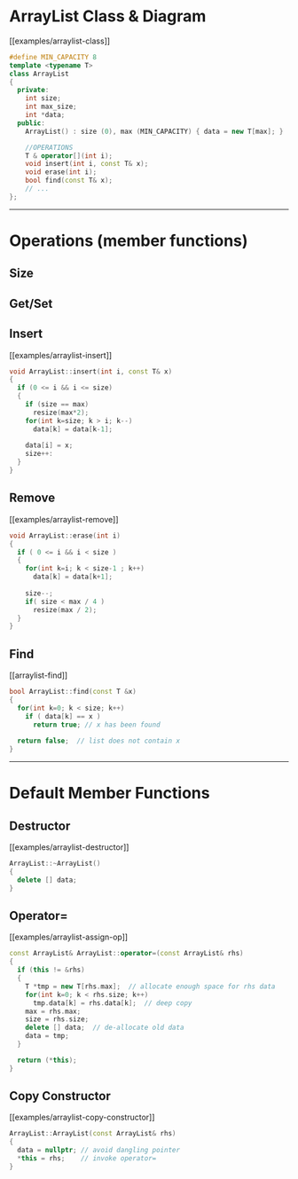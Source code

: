 # ArrayList Class & Diagram

[[examples/arraylist-class]]
<!-- #include [[examples/arraylist-class]] -->
```c++
#define MIN_CAPACITY 8
template <typename T>
class ArrayList
{
  private:
    int size;
    int max_size;
    int *data;
  public:
    ArrayList() : size (0), max (MIN_CAPACITY) { data = new T[max]; }

    //OPERATIONS
    T & operator[](int i);
    void insert(int i, const T& x);
    void erase(int i);
    bool find(const T& x);
    // ... 
};
```
<!-- /include -->

---

# Operations (member functions)

## Size

## Get/Set

## Insert

[[examples/arraylist-insert]]
<!-- #include [[examples/arraylist-insert]] -->
```c++
void ArrayList::insert(int i, const T& x)
{
  if (0 <= i && i <= size)
  {
    if (size == max)
      resize(max*2);
    for(int k=size; k > i; k--)
      data[k] = data[k-1];
    
    data[i] = x;
    size++:
  }
}
```
<!-- /include -->

## Remove

[[examples/arraylist-remove]]
<!-- #include [[examples/arraylist-remove]] -->
```c++
void ArrayList::erase(int i)
{  
  if ( 0 <= i && i < size )
  {
    for(int k=i; k < size-1 ; k++)
      data[k] = data[k+1];
    
    size--;
    if( size < max / 4 )
      resize(max / 2);
  }
}
```
<!-- /include -->

## Find

[[arraylist-find]]
<!-- #include [[arraylist-find]] -->
```c++
bool ArrayList::find(const T &x)
{
  for(int k=0; k < size; k++)
    if ( data[k] == x )
      return true; // x has been found
  
  return false;  // list does not contain x
}
```
<!-- /include -->

---

# Default Member Functions

## Destructor

[[examples/arraylist-destructor]]
<!-- #include [[examples/arraylist-destructor]] -->
```c++
ArrayList::~ArrayList()
{
  delete [] data;
}
```
<!-- /include -->

## Operator=

[[examples/arraylist-assign-op]]
<!-- #include [[examples/arraylist-assign-op]] -->
```c++
const ArrayList& ArrayList::operator=(const ArrayList& rhs)
{
  if (this != &rhs)
  {
    T *tmp = new T[rhs.max];  // allocate enough space for rhs data
    for(int k=0; k < rhs.size; k++)
      tmp.data[k] = rhs.data[k];  // deep copy
    max = rhs.max;
    size = rhs.size;
    delete [] data;  // de-allocate old data
    data = tmp;
  }

  return (*this);
}
```
<!-- /include -->


## Copy Constructor

[[examples/arraylist-copy-constructor]]
<!-- #include [[examples/arraylist-copy-constructor]] -->
```c++
ArrayList::ArrayList(const ArrayList& rhs)
{
  data = nullptr; // avoid dangling pointer
  *this = rhs;    // invoke operator=
}
```
<!-- /include -->
